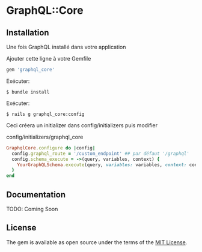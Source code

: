 # GraphQL::Core
## Installation

Une fois GraphQL installé dans votre application

Ajouter cette ligne à votre Gemfile
```ruby
gem 'graphql_core'
```

Exécuter:

    $ bundle install

Exécuter:
    
    $ rails g graphql_core:config
    
Ceci créera un initializer dans config/initializers puis modifier 

config/initializers/graphql_core

```ruby
GraphqlCore.configure do |config|
  config.graphql_route = '/custom_endpoint' ## par défaut '/graphql' 
  config.schema_execute = ->(query, variables, context) {
    YourGraphQLSchema.execute(query, variables: variables, context: context) # vous retrouverez cette méthode dans le graphql_controller de votre application
  }
end
```
    

## Documentation

TODO: Coming Soon

## License

The gem is available as open source under the terms of the [MIT License](https://opensource.org/licenses/MIT).